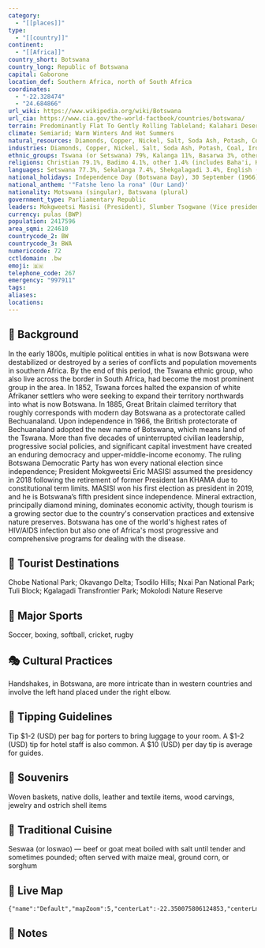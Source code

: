 ```yaml
---
category:
  - "[[places]]"
type:
  - "[[country]]"
continent:
  - "[[Africa]]"
country_short: Botswana
country_long: Republic of Botswana
capital: Gaborone
location_def: Southern Africa, north of South Africa
coordinates:
  - "-22.328474"
  - "24.684866"
url_wiki: https://www.wikipedia.org/wiki/Botswana
url_cia: https://www.cia.gov/the-world-factbook/countries/botswana/
terrain: Predominantly Flat To Gently Rolling Tableland; Kalahari Desert In Southwest
climate: Semiarid; Warm Winters And Hot Summers
natural_resources: Diamonds, Copper, Nickel, Salt, Soda Ash, Potash, Coal, Iron Ore, Silver
industries: Diamonds, Copper, Nickel, Salt, Soda Ash, Potash, Coal, Iron Ore, Silver; Beef Processing; Textiles
ethnic_groups: Tswana (or Setswana) 79%, Kalanga 11%, Basarwa 3%, other, including Kgalagadi and people of European ancestry 7%
religions: Christian 79.1%, Badimo 4.1%, other 1.4% (includes Baha'i, Hindu, Muslim, Rastafarian), none 15.2%, unspecified 0.3% (2011 est.)
languages: Setswana 77.3%, Sekalanga 7.4%, Shekgalagadi 3.4%, English (official) 2.8%, Zezuru/Shona 2%, Sesarwa 1.7%, Sembukushu 1.6%, Ndebele 1%, other 2.8% (2011 est.)
national_holidays: Independence Day (Botswana Day), 30 September (1966)
national_anthem: '"Fatshe leno la rona" (Our Land)'
nationality: Motswana (singular), Batswana (plural)
government_type: Parliamentary Republic
leaders: Mokgweetsi Masisi (President), Slumber Tsogwane (Vice president)
currency: pulas (BWP)
population: 2417596
area_sqmi: 224610
countrycode_2: BW
countrycode_3: BWA
numericcode: 72
cctldomain: .bw
emoji: 🇧🇼
telephone_code: 267
emergency: "997911"
tags: 
aliases: 
locations:
---
```

## 🌱 Background
In the early 1800s, multiple political entities in what is now Botswana were destabilized or destroyed by a series of conflicts and population movements in southern Africa. By the end of this period, the Tswana ethnic group, who also live across the border in South Africa, had become the most prominent group in the area. In 1852, Tswana forces halted the expansion of white Afrikaner settlers who were seeking to expand their territory northwards into what is now Botswana. In 1885, Great Britain claimed territory that roughly corresponds with modern day Botswana as a protectorate called Bechuanaland. Upon independence in 1966, the British protectorate of Bechuanaland adopted the new name of Botswana, which means land of the Tswana. More than five decades of uninterrupted civilian leadership, progressive social policies, and significant capital investment have created an enduring democracy and upper-middle-income economy. The ruling Botswana Democratic Party has won every national election since independence; President Mokgweetsi Eric MASISI assumed the presidency in 2018 following the retirement of former President Ian KHAMA due to constitutional term limits. MASISI won his first election as president in 2019, and he is Botswana’s fifth president since independence. Mineral extraction, principally diamond mining, dominates economic activity, though tourism is a growing sector due to the country's conservation practices and extensive nature preserves. Botswana has one of the world's highest rates of HIV/AIDS infection but also one of Africa's most progressive and comprehensive programs for dealing with the disease.

## 📌 Tourist Destinations
Chobe National Park; Okavango Delta; Tsodilo Hills; Nxai Pan National Park; Tuli Block; Kgalagadi Transfrontier Park; Mokolodi Nature Reserve

## 🥇 Major Sports
Soccer, boxing, softball, cricket, rugby

## 🎭 Cultural Practices
Handshakes, in Botswana, are more intricate than in western countries and involve the left hand placed under the right elbow.

## 🫰 Tipping Guidelines
Tip $1-2 (USD) per bag for porters to bring luggage to your room. A $1-2 (USD) tip for hotel staff is also common. A $10 (USD) per day tip is average for guides.

## 🎁 Souvenirs
Woven baskets, native dolls, leather and textile items, wood carvings, jewelry and ostrich shell items

## 🍲 Traditional Cuisine
Seswaa (or loswao) — beef or goat meat boiled with salt until tender and sometimes pounded; often served with maize meal, ground corn, or sorghum

## 📡 Live Map
```mapview
{"name":"Default","mapZoom":5,"centerLat":-22.350075806124853,"centerLng":24.41170914370349,"query":"","chosenMapSource":0}
```

## 📒 Notes

